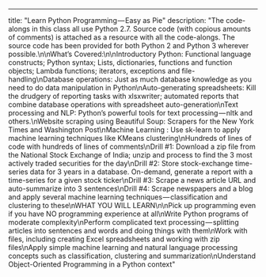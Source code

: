 ---
  title: "Learn Python Programming — Easy as Pie"
  description: "The code-alongs in this class all use Python 2.7. Source code (with copious amounts of comments) is attached as a resource with all the code-alongs. The source code has been provided for both Python 2 and Python 3 wherever possible.\n\nWhat’s Covered:\n\nIntroductory Python: Functional language constructs; Python syntax; Lists, dictionaries, functions and function objects; Lambda functions; iterators, exceptions and file-handling\nDatabase operations: Just as much database knowledge as you need to do data manipulation in Python\nAuto-generating spreadsheets: Kill the drudgery of reporting tasks with xlsxwriter; automated reports that combine database operations with spreadsheet auto-generation\nText processing and NLP: Python’s powerful tools for text processing — nltk and others.\nWebsite scraping using Beautiful Soup: Scrapers for the New York Times and Washington Post\nMachine Learning : Use sk-learn to apply machine learning techniques like KMeans clustering\nHundreds of lines of code with hundreds of lines of comments\nDrill #1: Download a zip file from the National Stock Exchange of India; unzip and process to find the 3 most actively traded securities for the day\nDrill #2: Store stock-exchange time-series data for 3 years in a database. On-demand, generate a report with a time-series for a given stock ticker\nDrill #3: Scrape a news article URL and auto-summarize into 3 sentences\nDrill #4: Scrape newspapers and a blog and apply several machine learning techniques — classification and clustering to these\nWHAT YOU WILL LEARN\n\nPick up programming even if you have NO programming experience at all\nWrite Python programs of moderate complexity\nPerform complicated text processing — splitting articles into sentences and words and doing things with them\nWork with files, including creating Excel spreadsheets and working with zip files\nApply simple machine learning and natural language processing concepts such as classification, clustering and summarization\nUnderstand Object-Oriented Programming in a Python context"

